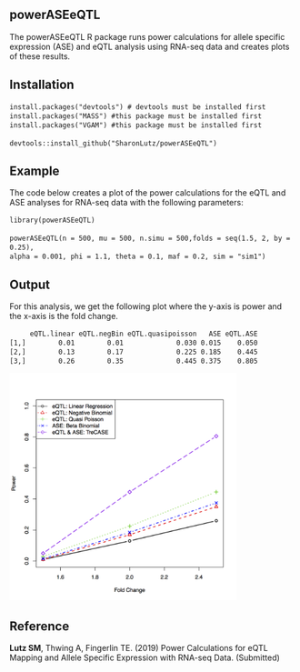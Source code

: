 ## powerASEeQTL
The powerASEeQTL R package runs power calculations for allele specific expression (ASE) and eQTL analysis using RNA-seq data and creates plots of these results.

## Installation
```
install.packages("devtools") # devtools must be installed first
install.packages("MASS") #this package must be installed first
install.packages("VGAM") #this package must be installed first

devtools::install_github("SharonLutz/powerASEeQTL")
```

## Example
The code below creates a plot of the power calculations for the eQTL and ASE analyses for RNA-seq data with the following parameters:
```
library(powerASEeQTL)

powerASEeQTL(n = 500, mu = 500, n.simu = 500,folds = seq(1.5, 2, by = 0.25), 
alpha = 0.001, phi = 1.1, theta = 0.1, maf = 0.2, sim = "sim1")
```

## Output
For this analysis, we get the following plot where the y-axis is power and the x-axis is the fold change.
```
     eQTL.linear eQTL.negBin eQTL.quasipoisson   ASE eQTL.ASE
[1,]        0.01        0.01             0.030 0.015    0.050
[2,]        0.13        0.17             0.225 0.185    0.445
[3,]        0.26        0.35             0.445 0.375    0.805
```
<img src="https://github.com/SharonLutz/powerASEeQTL/blob/master/powerASEeQTLn100Mu500.png" width="400">

## Reference
**Lutz SM**, Thwing A, Fingerlin TE. (2019) Power Calculations for eQTL Mapping and Allele Specific Expression with RNA-seq Data. (Submitted)

